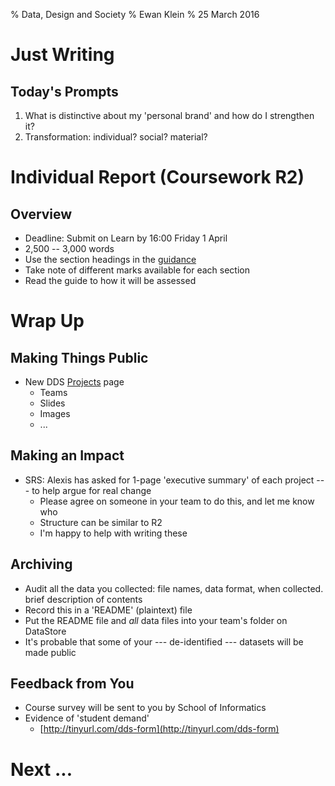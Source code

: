 % Data, Design and Society
% Ewan Klein
% 25 March 2016


# Just Writing

## Today's Prompts

1. What is distinctive about my 'personal brand' and how do I strengthen it?
2. Transformation: individual? social? material?

# Individual Report (Coursework R2)

## Overview 

* Deadline: Submit on Learn by 16:00 Friday 1 April 
* 2,500 -- 3,000 words 
* Use the section headings in the [guidance](https://edinburghlivinglab.github.io/dds/assignment_r2/)
* Take note of different marks available for each section
* Read the guide to how it will be assessed

# Wrap Up

## Making Things Public

 * New DDS [Projects](https://edinburghlivinglab.github.io/dds/projects_2016/) page
     - Teams
     - Slides
     - Images
     - ...

## Making an Impact 

* SRS: Alexis has asked for 1-page 'executive summary' of each project --- to help argue for real change
    - Please agree on someone in your team to do this, and let me know who
    - Structure can be similar to R2
    - I'm happy to help with writing these


## Archiving
* Audit all the data you collected: file names, data format, when collected. brief description of contents
* Record this in a 'README' (plaintext) file 
* Put the README file and *all* data files into your team's folder on DataStore
* It's probable that some of your --- de-identified --- datasets will be made public


## Feedback from You

* Course survey will be sent to you by School of Informatics
* Evidence of 'student demand'
    - [http://tinyurl.com/dds-form](http://tinyurl.com/dds-form)

# Next ...

